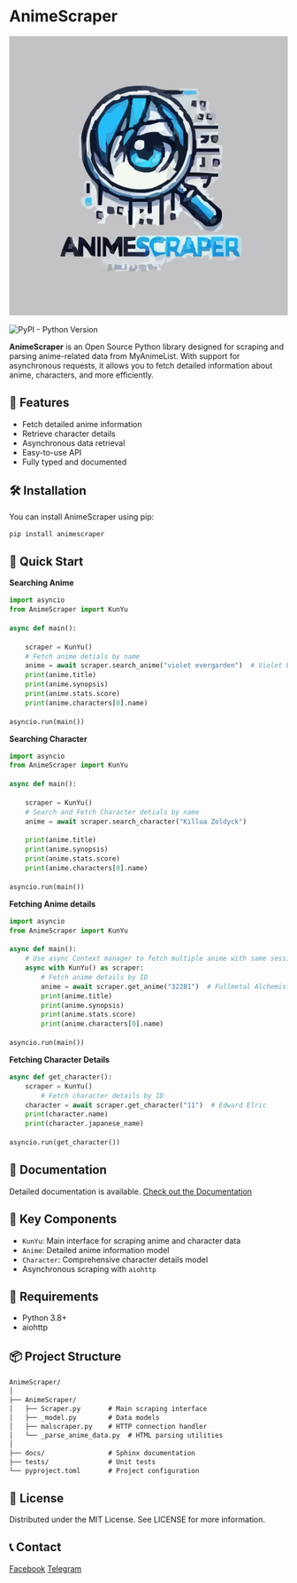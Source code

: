 # AnimeScraper

![AnimeScraper Logo](./docs/assets/icon.svg)


![PyPI - Python Version](https://img.shields.io/pypi/pyversions/AnimeScraper)


**AnimeScraper** is an Open Source Python library designed for scraping and parsing anime-related data from MyAnimeList. With support for asynchronous requests, it allows you to fetch detailed information about anime, characters, and more efficiently.

## 🚀 Features

- Fetch detailed anime information
- Retrieve character details
- Asynchronous data retrieval
- Easy-to-use API
- Fully typed and documented

## 🛠️ Installation

You can install AnimeScraper using pip:

```bash
pip install animescraper
```

## 📖 Quick Start


**Searching Anime** 

```python
import asyncio
from AnimeScraper import KunYu

async def main():

    scraper = KunYu()
    # Fetch anime detials by name
    anime = await scraper.search_anime("violet evergarden")  # Violet Evergarden
    print(anime.title)
    print(anime.synopsis)
    print(anime.stats.score)
    print(anime.characters[0].name)

asyncio.run(main())
```


**Searching Character** 

```python
import asyncio
from AnimeScraper import KunYu

async def main():

    scraper = KunYu()
    # Search and Fetch Character detials by name
    anime = await scraper.search_character("Killua Zoldyck")

    print(anime.title)
    print(anime.synopsis)
    print(anime.stats.score)
    print(anime.characters[0].name)

asyncio.run(main())
```


**Fetching Anime details**

```python
import asyncio
from AnimeScraper import KunYu

async def main():
    # Use async Context manager to fetch multiple anime with same session
    async with KunYu() as scraper:
        # Fetch anime details by ID
        anime = await scraper.get_anime("32281")  # Fullmetal Alchemist: Brotherhood
        print(anime.title)
        print(anime.synopsis)
        print(anime.stats.score)
        print(anime.characters[0].name)

asyncio.run(main())

```
**Fetching Character Details**

```python
async def get_character():
    scraper = KunYu()
        # Fetch character details by ID
    character = await scraper.get_character("11")  # Edward Elric
    print(character.name)
    print(character.japanese_name)

asyncio.run(get_character())
```
## 📖 Documentation

Detailed documentation is available. [Check out the Documentation](https://animescraper.readthedocs.io/en/latest/)

## 🌟 Key Components

- `KunYu`: Main interface for scraping anime and character data
- `Anime`: Detailed anime information model
- `Character`: Comprehensive character details model
- Asynchronous scraping with `aiohttp`


## 🔧 Requirements

- Python 3.8+
- aiohttp

## 📦 Project Structure

```
AnimeScraper/
│
├── AnimeScraper/
│   ├── Scraper.py       # Main scraping interface
│   ├── _model.py        # Data models
│   ├── malscraper.py    # HTTP connection handler
│   └── _parse_anime_data.py  # HTML parsing utilities
│
├── docs/                # Sphinx documentation
├── tests/               # Unit tests
└── pyproject.toml       # Project configuration
```
## 📄 License

Distributed under the MIT License. See LICENSE for more information.

## 📞 Contact

[Facebook](https://facebook.com/KiyotakaO.O)
[Telegram](t.me/togayuuta)
